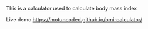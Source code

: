 This is a calculator used to calculate body mass index

Live demo
https://motuncoded.github.io/bmi-calculator/
